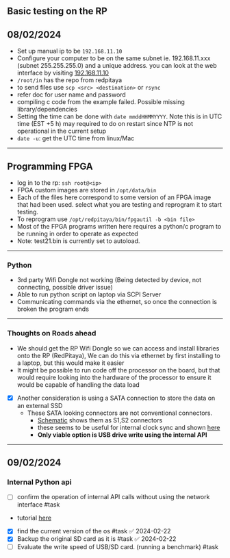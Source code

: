 
## Basic testing on the RP

## 08/02/2024

- Set up manual ip to be `192.168.11.10`
- Configure your computer to be on the same subnet ie. 192.168.11.xxx (subnet 255.255.255.0) and a unique address. you can look at the web interface by visiting [192.168.11.10](http://192.168.11.10)
- `/root/in` has the repo from redpitaya
- to send files use `scp <src> <destination>` or `rsync`
- refer doc for user name and password
- compiling c code from the example failed. Possible missing library/dependencies
- Setting the time can be done with `date mmddHHMMYYYY`. Note this is in UTC time (EST +5 h) may required to do on restart since NTP is not operational in the current setup
- `date -u`: get the UTC time from linux/Mac

---
## Programming FPGA

- log in to the rp: `ssh root@<ip>`
- FPGA custom images are stored in `/opt/data/bin`
- Each of the files here correspond to some version of an FPGA image that had been used. select what you are testing and reprogram it to start testing.
- To reprogram use `/opt/redpitaya/bin/fpgautil -b <bin file>`
- Most of the FPGA programs written here requires a python/c program to be running in order to operate as expected
- Note: test21.bin is currently set to autoload.


---
### Python
- 3rd party Wifi Dongle not working (Being detected by device, not connecting, possible driver issue)
- Able to run python script on laptop via SCPI Server
- Communicating commands via the ethernet, so once the connection is broken the program ends

---
### Thoughts on Roads ahead
- We should get the RP Wifi Dongle so we can access and install libraries onto the RP (RedPitaya), We can do this via ethernet by first installing to a laptop, but this would make it easier
- It might be possible to run code off the processor on the board, but that would require looking into the hardware of the processor to ensure it would be capable of handling the data load
- [x] Another consideration is using a SATA connection to store the data on an external SSD
	- These SATA looking connectors are not conventional connectors. 
		- [Schematic](https://downloads.redpitaya.com/doc/Customer_Schematics_STEM122-16SDR_V1r1%28Series1%29.PDF) shows them as S1,S2 connectors
		- these seems to be useful for internal clock sync and shown [here](https://redpitaya.readthedocs.io/en/latest/appsFeatures/applications/streaming/appXCStreaming.html)
		- **Only viable option is USB drive write using the internal API**

---

## 09/02/2024

### Internal Python api

- [ ] confirm the operation of internal API calls without using the network interface #task
- tutorial [here](https://redpitaya.readthedocs.io/en/latest/appsFeatures/remoteControl/API_scripts.html)
- [x] find the current version of the os #task ✅ 2024-02-22
- [x] Backup the original SD card as it is #task ✅ 2024-02-22
- [ ] Evaluate the write speed of USB/SD card. (running a benchmark) #task

